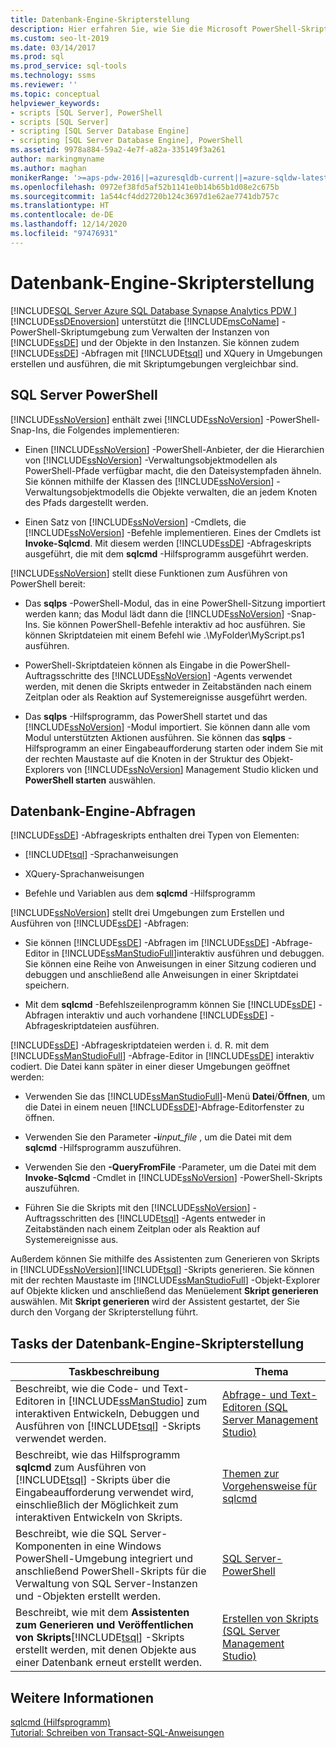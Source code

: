 ```yaml
---
title: Datenbank-Engine-Skripterstellung
description: Hier erfahren Sie, wie Sie die Microsoft PowerShell-Skriptumgebung zum Verwalten von Instanzen der SQL Server-Datenbank-Engine verwenden können und wie Sie Datenbank-Engine-Abfragen erstellen und ausführen, die Transact-SQL und XQuery enthalten.
ms.custom: seo-lt-2019
ms.date: 03/14/2017
ms.prod: sql
ms.prod_service: sql-tools
ms.technology: ssms
ms.reviewer: ''
ms.topic: conceptual
helpviewer_keywords:
- scripts [SQL Server], PowerShell
- scripts [SQL Server]
- scripting [SQL Server Database Engine]
- scripting [SQL Server Database Engine], PowerShell
ms.assetid: 9978a884-59a2-4e7f-a82a-335149f3a261
author: markingmyname
ms.author: maghan
monikerRange: '>=aps-pdw-2016||=azuresqldb-current||=azure-sqldw-latest||>=sql-server-2016||>=sql-server-linux-2017||=azuresqldb-mi-current'
ms.openlocfilehash: 0972ef38fd5af52b1141e0b14b65b1d08e2c675b
ms.sourcegitcommit: 1a544cf4dd2720b124c3697d1e62ae7741db757c
ms.translationtype: HT
ms.contentlocale: de-DE
ms.lasthandoff: 12/14/2020
ms.locfileid: "97476931"
---
```

# <a name="database-engine-scripting"></a>Datenbank-Engine-Skripterstellung
[!INCLUDE[SQL Server Azure SQL Database Synapse Analytics PDW ](../../includes/applies-to-version/sql-asdb-asdbmi-asa-pdw.md)]
  [!INCLUDE[ssDEnoversion](../../includes/ssdenoversion-md.md)] unterstützt die [!INCLUDE[msCoName](../../includes/msconame-md.md)] -PowerShell-Skriptumgebung zum Verwalten der Instanzen von [!INCLUDE[ssDE](../../includes/ssde-md.md)] und der Objekte in den Instanzen. Sie können zudem [!INCLUDE[ssDE](../../includes/ssde-md.md)] -Abfragen mit [!INCLUDE[tsql](../../includes/tsql-md.md)] und XQuery in Umgebungen erstellen und ausführen, die mit Skriptumgebungen vergleichbar sind.  
  
## <a name="sql-server-powershell"></a>SQL Server PowerShell  
 [!INCLUDE[ssNoVersion](../../includes/ssnoversion-md.md)] enthält zwei [!INCLUDE[ssNoVersion](../../includes/ssnoversion-md.md)] -PowerShell-Snap-Ins, die Folgendes implementieren:  
  
-   Einen [!INCLUDE[ssNoVersion](../../includes/ssnoversion-md.md)] -PowerShell-Anbieter, der die Hierarchien von [!INCLUDE[ssNoVersion](../../includes/ssnoversion-md.md)] -Verwaltungsobjektmodellen als PowerShell-Pfade verfügbar macht, die den Dateisystempfaden ähneln. Sie können mithilfe der Klassen des [!INCLUDE[ssNoVersion](../../includes/ssnoversion-md.md)] -Verwaltungsobjektmodells die Objekte verwalten, die an jedem Knoten des Pfads dargestellt werden.  
  
-   Einen Satz von [!INCLUDE[ssNoVersion](../../includes/ssnoversion-md.md)] -Cmdlets, die [!INCLUDE[ssNoVersion](../../includes/ssnoversion-md.md)] -Befehle implementieren. Eines der Cmdlets ist **Invoke-Sqlcmd**. Mit diesem werden [!INCLUDE[ssDE](../../includes/ssde-md.md)] -Abfrageskripts ausgeführt, die mit dem **sqlcmd** -Hilfsprogramm ausgeführt werden.  
  
 [!INCLUDE[ssNoVersion](../../includes/ssnoversion-md.md)] stellt diese Funktionen zum Ausführen von PowerShell bereit:  
  
-   Das **sqlps** -PowerShell-Modul, das in eine PowerShell-Sitzung importiert werden kann; das Modul lädt dann die [!INCLUDE[ssNoVersion](../../includes/ssnoversion-md.md)] -Snap-Ins. Sie können PowerShell-Befehle interaktiv ad hoc ausführen. Sie können Skriptdateien mit einem Befehl wie .\MyFolder\MyScript.ps1 ausführen.  
  
-   PowerShell-Skriptdateien können als Eingabe in die PowerShell-Auftragsschritte des [!INCLUDE[ssNoVersion](../../includes/ssnoversion-md.md)] -Agents verwendet werden, mit denen die Skripts entweder in Zeitabständen nach einem Zeitplan oder als Reaktion auf Systemereignisse ausgeführt werden.  
  
-   Das **sqlps** -Hilfsprogramm, das PowerShell startet und das [!INCLUDE[ssNoVersion](../../includes/ssnoversion-md.md)] -Modul importiert. Sie können dann alle vom Modul unterstützten Aktionen ausführen. Sie können das **sqlps** -Hilfsprogramm an einer Eingabeaufforderung starten oder indem Sie mit der rechten Maustaste auf die Knoten in der Struktur des Objekt-Explorers von [!INCLUDE[ssNoVersion](../../includes/ssnoversion-md.md)] Management Studio klicken und **PowerShell starten** auswählen.  
  
## <a name="database-engine-queries"></a>Datenbank-Engine-Abfragen  
 [!INCLUDE[ssDE](../../includes/ssde-md.md)] -Abfrageskripts enthalten drei Typen von Elementen:  
  
-   [!INCLUDE[tsql](../../includes/tsql-md.md)] -Sprachanweisungen  
  
-   XQuery-Sprachanweisungen  
  
-   Befehle und Variablen aus dem **sqlcmd** -Hilfsprogramm  
  
 [!INCLUDE[ssNoVersion](../../includes/ssnoversion-md.md)] stellt drei Umgebungen zum Erstellen und Ausführen von [!INCLUDE[ssDE](../../includes/ssde-md.md)] -Abfragen:  
  
-   Sie können [!INCLUDE[ssDE](../../includes/ssde-md.md)] -Abfragen im [!INCLUDE[ssDE](../../includes/ssde-md.md)] -Abfrage-Editor in [!INCLUDE[ssManStudioFull](../../includes/ssmanstudiofull-md.md)]interaktiv ausführen und debuggen. Sie können eine Reihe von Anweisungen in einer Sitzung codieren und debuggen und anschließend alle Anweisungen in einer Skriptdatei speichern.  
  
-   Mit dem **sqlcmd** -Befehlszeilenprogramm können Sie [!INCLUDE[ssDE](../../includes/ssde-md.md)] -Abfragen interaktiv und auch vorhandene [!INCLUDE[ssDE](../../includes/ssde-md.md)] -Abfrageskriptdateien ausführen.  
  
 [!INCLUDE[ssDE](../../includes/ssde-md.md)] -Abfrageskriptdateien werden i. d. R. mit dem [!INCLUDE[ssManStudioFull](../../includes/ssmanstudiofull-md.md)] -Abfrage-Editor in [!INCLUDE[ssDE](../../includes/ssde-md.md)] interaktiv codiert. Die Datei kann später in einer dieser Umgebungen geöffnet werden:  
  
-   Verwenden Sie das [!INCLUDE[ssManStudioFull](../../includes/ssmanstudiofull-md.md)]-Menü **Datei**/**Öffnen**, um die Datei in einem neuen [!INCLUDE[ssDE](../../includes/ssde-md.md)]-Abfrage-Editorfenster zu öffnen.  
  
-   Verwenden Sie den Parameter **-i**_input_file_ , um die Datei mit dem **sqlcmd** -Hilfsprogramm auszuführen.  
  
-   Verwenden Sie den **-QueryFromFile** -Parameter, um die Datei mit dem **Invoke-Sqlcmd** -Cmdlet in [!INCLUDE[ssNoVersion](../../includes/ssnoversion-md.md)] -PowerShell-Skripts auszuführen.  
  
-   Führen Sie die Skripts mit den [!INCLUDE[ssNoVersion](../../includes/ssnoversion-md.md)] -Auftragsschritten des [!INCLUDE[tsql](../../includes/tsql-md.md)] -Agents entweder in Zeitabständen nach einem Zeitplan oder als Reaktion auf Systemereignisse aus.  
  
 Außerdem können Sie mithilfe des Assistenten zum Generieren von Skripts in [!INCLUDE[ssNoVersion](../../includes/ssnoversion-md.md)][!INCLUDE[tsql](../../includes/tsql-md.md)] -Skripts generieren. Sie können mit der rechten Maustaste im [!INCLUDE[ssManStudioFull](../../includes/ssmanstudiofull-md.md)] -Objekt-Explorer auf Objekte klicken und anschließend das Menüelement **Skript generieren** auswählen. Mit **Skript generieren** wird der Assistent gestartet, der Sie durch den Vorgang der Skripterstellung führt.  
  
## <a name="database-engine-scripting-tasks"></a>Tasks der Datenbank-Engine-Skripterstellung  
  
|Taskbeschreibung|Thema|  
|----------------------|-----------|  
|Beschreibt, wie die Code- und Text-Editoren in [!INCLUDE[ssManStudio](../../includes/ssmanstudio-md.md)] zum interaktiven Entwickeln, Debuggen und Ausführen von [!INCLUDE[tsql](../../includes/tsql-md.md)] -Skripts verwendet werden.|[Abfrage- und Text-Editoren &#40;SQL Server Management Studio&#41;](../f1-help/database-engine-query-editor-sql-server-management-studio.md?view=sql-server-ver15)|  
|Beschreibt, wie das Hilfsprogramm **sqlcmd** zum Ausführen von [!INCLUDE[tsql](../../includes/tsql-md.md)] -Skripts über die Eingabeaufforderung verwendet wird, einschließlich der Möglichkeit zum interaktiven Entwickeln von Skripts.|[Themen zur Vorgehensweise für sqlcmd](./sqlcmd-start-the-utility.md)|  
|Beschreibt, wie die SQL Server-Komponenten in eine Windows PowerShell-Umgebung integriert und anschließend PowerShell-Skripts für die Verwaltung von SQL Server-Instanzen und -Objekten erstellt werden.|[SQL Server-PowerShell](../../powershell/sql-server-powershell.md)|  
|Beschreibt, wie mit dem **Assistenten zum Generieren und Veröffentlichen von Skripts**[!INCLUDE[tsql](../../includes/tsql-md.md)] -Skripts erstellt werden, mit denen Objekte aus einer Datenbank erneut erstellt werden.|[Erstellen von Skripts &#40;SQL Server Management Studio&#41;](./generate-scripts-sql-server-management-studio.md)|  
  
## <a name="see-also"></a>Weitere Informationen  
 [sqlcmd (Hilfsprogramm)](../../tools/sqlcmd-utility.md)   
 [Tutorial: Schreiben von Transact-SQL-Anweisungen](../../t-sql/tutorial-writing-transact-sql-statements.md)  
  
